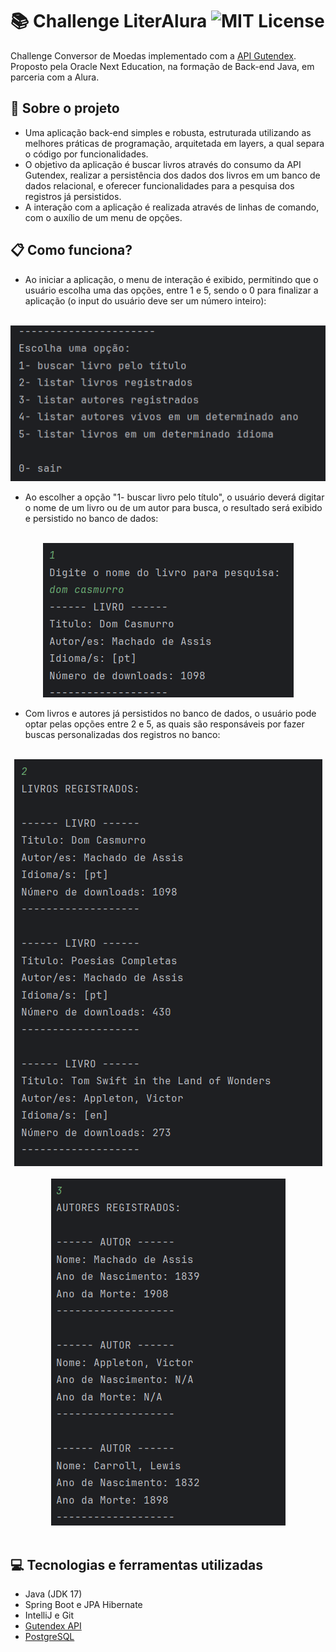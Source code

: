 # :books: Challenge LiterAlura ![MIT License](https://img.shields.io/badge/License-MIT-green.svg)
Challenge Conversor de Moedas implementado com a [API Gutendex](https://gutendex.com).<br>
Proposto pela Oracle Next Education, na formação de Back-end Java, em parceria com a Alura.

## :wrench: Sobre o projeto
- Uma aplicação back-end simples e robusta, estruturada utilizando as melhores práticas de programação, arquitetada em layers, a qual separa o código por funcionalidades.
- O objetivo da aplicação é buscar livros através do consumo da API Gutendex, realizar a persistência dos dados dos livros em um banco de dados relacional, e oferecer funcionalidades para a pesquisa dos registros já persistidos.
- A interação com a aplicação é realizada através de linhas de comando, com o auxílio de um menu de opções. 

## :clipboard: Como funciona?
- Ao iniciar a aplicação, o menu de interação é exibido, permitindo que o usuário escolha uma das opções, entre 1 e 5, sendo o 0 para finalizar a aplicação (o input do usuário deve ser um número inteiro):
<br>
<div align="center">
  <img alt="Menu Inicial" src="./img-readme/menu-inicial.png">
</div>

- Ao escolher a opção "1- buscar livro pelo título", o usuário deverá digitar o nome de um livro ou de um autor para busca, o resultado será exibido e persistido no banco de dados:
<br>
<div align="center">
  <img alt="Busca por titulo" src="./img-readme/busca-titulo.png">
</div>

- Com livros e autores já persistidos no banco de dados, o usuário pode optar pelas opções entre 2 e 5, as quais são responsáveis por fazer buscas personalizadas dos registros no banco:
<br>
<div align="center">
  <img alt="Busca livros registrados" src="./img-readme/busca-livros-registrados.png">
</div>
<br>
<div align="center">
  <img alt="Busca autores registrados" src="./img-readme/busca-autores-registrados.png">
</div>
<br>

## :computer: Tecnologias e ferramentas utilizadas
- Java (JDK 17)
- Spring Boot e JPA Hibernate
- IntelliJ e Git
- [Gutendex API](https://gutendex.com)
- [PostgreSQL](https://www.postgresql.org)